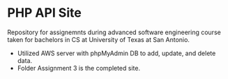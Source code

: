 # PHP API Site
Repository for assignemnts during advanced software engineering course taken for bachelors in CS at University of Texas at San Antonio.
- Utilized AWS server with phpMyAdmin DB to add, update, and delete data. 
- Folder Assignment 3 is the completed site.
